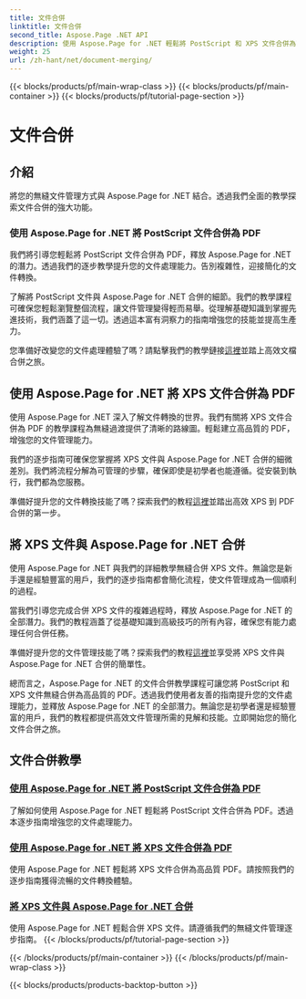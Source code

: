 ```yaml
---
title: 文件合併
linktitle: 文件合併
second_title: Aspose.Page .NET API
description: 使用 Aspose.Page for .NET 輕鬆將 PostScript 和 XPS 文件合併為高品質 PDF。透過我們的逐步教學增強您的文件處理能力。
weight: 25
url: /zh-hant/net/document-merging/
---
```


{{< blocks/products/pf/main-wrap-class >}}
{{< blocks/products/pf/main-container >}}
{{< blocks/products/pf/tutorial-page-section >}}

# 文件合併

## 介紹

將您的無縫文件管理方式與 Aspose.Page for .NET 結合。透過我們全面的教學探索文件合併的強大功能。

### 使用 Aspose.Page for .NET 將 PostScript 文件合併為 PDF
我們將引導您輕鬆將 PostScript 文件合併為 PDF，釋放 Aspose.Page for .NET 的潛力。透過我們的逐步教學提升您的文件處理能力。告別複雜性，迎接簡化的文件轉換。

了解將 PostScript 文件與 Aspose.Page for .NET 合併的細節。我們的教學課程可確保您輕鬆瀏覽整個流程，讓文件管理變得輕而易舉。從理解基礎知識到掌握先進技術，我們涵蓋了這一切。透過這本富有洞察力的指南增強您的技能並提高生產力。

您準備好改變您的文件處理體驗了嗎？請點擊我們的教學鏈接[這裡](./merge-postscript-documents-into-pdf/)並踏上高效文檔合併之旅。

## 使用 Aspose.Page for .NET 將 XPS 文件合併為 PDF
使用 Aspose.Page for .NET 深入了解文件轉換的世界。我們有關將 XPS 文件合併為 PDF 的教學課程為無縫過渡提供了清晰的路線圖。輕鬆建立高品質的 PDF，增強您的文件管理能力。

我們的逐步指南可確保您掌握將 XPS 文件與 Aspose.Page for .NET 合併的細微差別。我們將流程分解為可管理的步驟，確保即使是初學者也能遵循。從安裝到執行，我們都為您服務。

準備好提升您的文件轉換技能了嗎？探索我們的教程[這裡](./merge-xps-documents-into-pdf/)並踏出高效 XPS 到 PDF 合併的第一步。

## 將 XPS 文件與 Aspose.Page for .NET 合併
使用 Aspose.Page for .NET 與我們的詳細教學無縫合併 XPS 文件。無論您是新手還是經驗豐富的用戶，我們的逐步指南都會簡化流程，使文件管理成為一個順利的過程。

當我們引導您完成合併 XPS 文件的複雜過程時，釋放 Aspose.Page for .NET 的全部潛力。我們的教程涵蓋了從基礎知識到高級技巧的所有內容，確保您有能力處理任何合併任務。

準備好提升您的文件管理技能了嗎？探索我們的教程[這裡](./merge-xps-documents/)並享受將 XPS 文件與 Aspose.Page for .NET 合併的簡單性。

總而言之，Aspose.Page for .NET 的文件合併教學課程可讓您將 PostScript 和 XPS 文件無縫合併為高品質的 PDF。透過我們使用者友善的指南提升您的文件處理能力，並釋放 Aspose.Page for .NET 的全部潛力。無論您是初學者還是經驗豐富的用戶，我們的教程都提供高效文件管理所需的見解和技能。立即開始您的簡化文件合併之旅。
## 文件合併教學
### [使用 Aspose.Page for .NET 將 PostScript 文件合併為 PDF](./merge-postscript-documents-into-pdf/)
了解如何使用 Aspose.Page for .NET 輕鬆將 PostScript 文件合併為 PDF。透過本逐步指南增強您的文件處理能力。
### [使用 Aspose.Page for .NET 將 XPS 文件合併為 PDF](./merge-xps-documents-into-pdf/)
使用 Aspose.Page for .NET 輕鬆將 XPS 文件合併為高品質 PDF。請按照我們的逐步指南獲得流暢的文件轉換體驗。
### [將 XPS 文件與 Aspose.Page for .NET 合併](./merge-xps-documents/)
使用 Aspose.Page for .NET 輕鬆合併 XPS 文件。請遵循我們的無縫文件管理逐步指南。
{{< /blocks/products/pf/tutorial-page-section >}}

{{< /blocks/products/pf/main-container >}}
{{< /blocks/products/pf/main-wrap-class >}}

{{< blocks/products/products-backtop-button >}}
